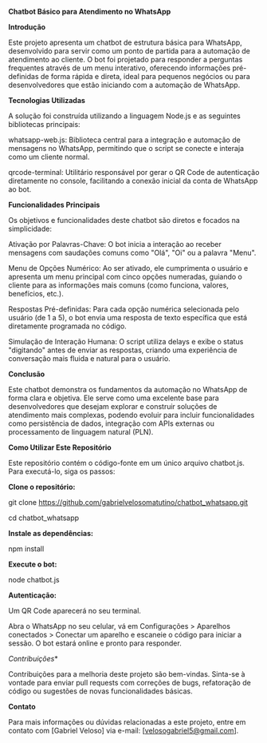 **Chatbot Básico para Atendimento no WhatsApp**

**Introdução**

Este projeto apresenta um chatbot de estrutura básica para WhatsApp, desenvolvido para servir como um ponto de partida para a automação de atendimento ao cliente. O bot foi projetado para responder a perguntas frequentes através de um menu interativo, oferecendo informações pré-definidas de forma rápida e direta, ideal para pequenos negócios ou para desenvolvedores que estão iniciando com a automação de WhatsApp.

**Tecnologias Utilizadas**

A solução foi construída utilizando a linguagem Node.js e as seguintes bibliotecas principais:

whatsapp-web.js: Biblioteca central para a integração e automação de mensagens no WhatsApp, permitindo que o script se conecte e interaja como um cliente normal.

qrcode-terminal: Utilitário responsável por gerar o QR Code de autenticação diretamente no console, facilitando a conexão inicial da conta de WhatsApp ao bot.

**Funcionalidades Principais**

Os objetivos e funcionalidades deste chatbot são diretos e focados na simplicidade:

Ativação por Palavras-Chave: O bot inicia a interação ao receber mensagens com saudações comuns como "Olá", "Oi" ou a palavra "Menu".

Menu de Opções Numérico: Ao ser ativado, ele cumprimenta o usuário e apresenta um menu principal com cinco opções numeradas, guiando o cliente para as informações mais comuns (como funciona, valores, benefícios, etc.).

Respostas Pré-definidas: Para cada opção numérica selecionada pelo usuário (de 1 a 5), o bot envia uma resposta de texto específica que está diretamente programada no código.

Simulação de Interação Humana: O script utiliza delays e exibe o status "digitando" antes de enviar as respostas, criando uma experiência de conversação mais fluida e natural para o usuário.

**Conclusão**

Este chatbot demonstra os fundamentos da automação no WhatsApp de forma clara e objetiva. Ele serve como uma excelente base para desenvolvedores que desejam explorar e construir soluções de atendimento mais complexas, podendo evoluir para incluir funcionalidades como persistência de dados, integração com APIs externas ou processamento de linguagem natural (PLN).

**Como Utilizar Este Repositório**

Este repositório contém o código-fonte em um único arquivo chatbot.js. Para executá-lo, siga os passos:

**Clone o repositório:**

git clone https://github.com/gabrielvelosomatutino/chatbot_whatsapp.git

cd chatbot_whatsapp

**Instale as dependências:**

npm install

**Execute o bot:**

node chatbot.js

**Autenticação:**

Um QR Code aparecerá no seu terminal.

Abra o WhatsApp no seu celular, vá em Configurações > Aparelhos conectados > Conectar um aparelho e escaneie o código para iniciar a sessão. O bot estará online e pronto para responder.

*Contribuições**

Contribuições para a melhoria deste projeto são bem-vindas. Sinta-se à vontade para enviar pull requests com correções de bugs, refatoração de código ou sugestões de novas funcionalidades básicas.

**Contato**

Para mais informações ou dúvidas relacionadas a este projeto, entre em contato com [Gabriel Veloso] via e-mail: [velosogabriel5@gmail.com].

